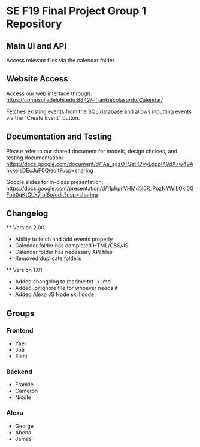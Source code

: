 # SE F19 Final Project Group 1 Repository #

## Main UI and API ##
Access relevant files via the calendar folder.

## Website Access ## 
Access our web interface through:
https://compsci.adelphi.edu:8842/~frankiecolasurdo/Calendar/

Fetches existing events from the SQL database and allows inputting events via the "Create Event" button.

## Documentation and Testing ##
Please refer to our shared document for models, design choices, and testing documentation:
https://docs.google.com/document/d/1Aa_sgzOTSetK7vyLdppI49dX7w49AhxkeIsDEcJuF0Q/edit?usp=sharing

Google slides for in-class presentation:
https://docs.google.com/presentation/d/11phpnVHMd5l0R_PozNYWlLGkl0GFob0qKtCLX7_oi6o/edit?usp=sharing

## Changelog ##
** Version 2.00
* Ability to fetch and add events properly
* Calender folder has completed HTML/CSS/JS
* Calendar folder has necessary API files 
* Removed duplicate folders

** Version 1.01
* Added changelog to readme.txt -> .md
* Added .gitignore file for whoever needs it
* Added Alexa JS Node skill code


## Groups ##

### Frontend ###
* Yael
* Joe
* Eleni

### Backend ###
* Frankie 
* Cameron 
* Nicole

### Alexa ##
* George 
* Abena 
* James
